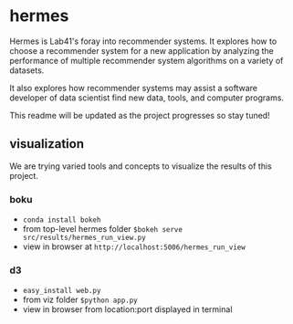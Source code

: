 # hermes
Hermes is Lab41's foray into recommender systems. It explores how to choose a recommender system for a new application by analyzing the performance of multiple recommender system algorithms on a variety of datasets.

It also explores how recommender systems may assist a software developer of data scientist find new data, tools, and computer programs.

This readme will be updated as the project progresses so stay tuned!

## visualization
We are trying varied tools and concepts to visualize the results of this project.

### boku

* `conda install bokeh`
* from top-level hermes folder `$bokeh serve src/results/hermes_run_view.py`
* view in browser at `http://localhost:5006/hermes_run_view`


### d3

* `easy_install web.py`
* from viz folder `$python app.py`
* view in browser from location:port displayed in terminal
